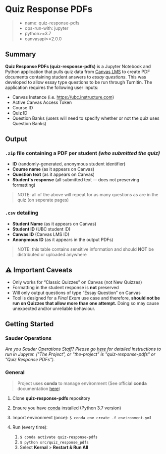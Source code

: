 # Quiz Response PDFs
> - name: quiz-response-pdfs
> - ops-run-with: jupyter
> - python>=3.7
> - canvasapi>=2.0.0

## Summary 

**Quiz Response PDFs (quiz-response-pdfs)** is a Jupyter Notebook and Python application that pulls quiz data from [Canvas LMS](https://github.com/instructure/canvas-lms) to create PDF documents containing student answers to _essay questions_. This was developed to allow essay type questions to be run through Turnitin. The application requires the following user inputs:

- Canvas Instance (i.e. https://ubc.instructure.com)
- Active Canvas Access Token
- Course ID
- Quiz ID
- Question Banks (users will need to specify whether or not the quiz uses Question Banks)

## Output

### `.zip` file containing a PDF per student _(who submitted the quiz)_

- **ID** (randomly-generated, anonymous student identifier)
- **Course name** (as it appears on Canvas)
- **Question text** (as it appears on Canvas)
- **Student's response** (all submitted text -- does not preserving formatting)

> NOTE: all of the above will repeat for as many questions as are in the quiz (on seperate pages)

### `.csv` detailing

- **Student Name** (as it appears on Canvas)
- **Student ID** (UBC student ID)
- **Canvas ID** (Canvas LMS ID)
- **Anonymous ID** (as it appears in the output PDFs)

> NOTE: this table contains sensitive information and should **NOT** be distributed or uploaded anywhere

## :warning: Important Caveats

- Only works for “Classic Quizzes” on Canvas (not New Quizzes)
- Formatting in the student response is **not** preserved
- Will only output questions of type “Essay Question” on Canvas
- Tool is designed for a _Final Exam_ use case and therefore, **should not be run on Quizzes that allow more than one attempt.** Doing so may cause unexpected and/or unreliable behaviour.

## Getting Started

### Sauder Operations
_Are you Sauder Operations Staff? Please go [here](https://github.com/saud-learning-services/instructions-and-other-templates/blob/master/sauder-ops-guide-jupyter-env-and-launch.md#-ran-it-before-start-here) for detailed instructions to run in Jupyter. ("The Project", or "the-project" is "quiz-response-pdfs" or "Quiz Response PDFs")._

### General
> Project uses **conda** to manage environment (See official **conda** documentation [here](https://docs.conda.io/projects/conda/en/latest/user-guide/tasks/manage-environments.html#creating-an-environment-from-an-environment-yml-file))

1. Clone **quiz-response-pdfs** repository

2. Ensure you have [conda](https://docs.conda.io/projects/conda/en/latest/user-guide/install/index.html) installed (Python 3.7 version)

3. Import environment (once): `$ conda env create -f environment.yml`

4. Run (every time):
   1. `$ conda activate quiz-response-pdfs`
   2. `$ python src/quiz_response_pdfs`
   3. Select **Kernal** > **Restart & Run All**
